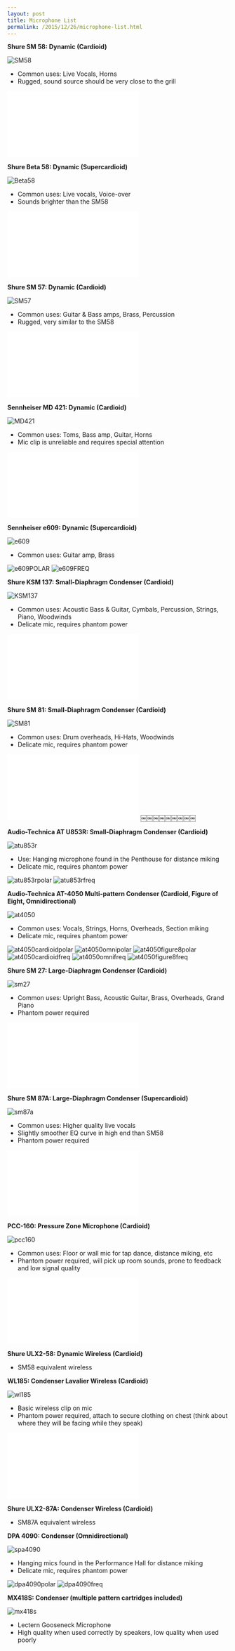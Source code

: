 ```yaml
---
layout: post
title: Microphone List
permalink: /2015/12/26/microphone-list.html
---
```


**Shure SM 58: Dynamic (Cardioid)**

![SM58](/assets/Microphones/sm58pic.jpg)

* Common uses: Live Vocals, Horns
* Rugged, sound source should be very close to the grill

![SM58SPEC](/assets/Microphones/sm58specsheet.pdf)

**Shure Beta 58: Dynamic (Supercardioid)**

![Beta58](/assets/Microphones/beta58pic.jpg)

* Common uses: Live vocals, Voice-over
* Sounds brighter than the SM58

![Beta58SPEC](/assets/Microphones/beta58specsheet.pdf)

**Shure SM 57: Dynamic (Cardioid)**

![SM57](/assets/Microphones/sm57pic.jpg)

* Common uses: Guitar & Bass amps, Brass, Percussion
* Rugged, very similar to the SM58

![SM57SPEC](/assets/Microphones/sm57pic.pdf)

**Sennheiser MD 421: Dynamic (Cardioid)**

![MD421](/assets/Microphones/md421pic.png)

* Common uses: Toms, Bass amp, Guitar, Horns
* Mic clip is unreliable and requires special attention

![MD421SPEC](/assets/Microphones/md421specsheet.pdf)

**Sennheiser e609: Dynamic (Supercardioid)**

![e609](/assets/Microphones/e609pic.jpg)

* Common uses: Guitar amp, Brass

![e609POLAR](/assets/Microphones/e609polar.jpg)
![e609FREQ](/assets/Microphones/e609freq.jpg)

**Shure KSM 137: Small-Diaphragm Condenser (Cardioid)**

![KSM137](/assets/Microphones/ksm137pic.jpg)

* Common uses: Acoustic Bass & Guitar, Cymbals, Percussion, Strings, Piano, Woodwinds
* Delicate mic, requires phantom power

![KSM137SPEC](/assets/Microphones/ksm137specsheet.pdf)

**Shure SM 81: Small-Diaphragm Condenser (Cardioid)**

![SM81](/assets/Microphones/sm81pic.jpg)

* Common uses: Drum overheads, Hi-Hats, Woodwinds
* Delicate mic, requires phantom power

![SM81SPEC](/assets/Microphones/sm81specsheet.pdf)
￼￼￼￼￼￼￼￼￼

**Audio-Technica AT U853R: Small-Diaphragm Condenser (Cardioid)**

![atu853r](/assets/Microphones/atu853rpic.jpg)

* Use: Hanging microphone found in the Penthouse for distance miking
* Delicate mic, requires phantom power

![atu853rpolar](/assets/Microphones/atu853rpolar.jpg)
![atu853rfreq](/assets/Microphones/atu853rfreq.jpg)


**Audio-Technica AT-4050 Multi-pattern Condenser (Cardioid, Figure of Eight, Omnidirectional)**

![at4050](/assets/Microphones/at4050pic.jpg)

* Common uses: Vocals, Strings, Horns, Overheads, Section miking
* Delicate mic, requires phantom power

![at4050cardioidpolar](/assets/Microphones/at4050cardioidpolar.jpg)
![at4050omnipolar](/assets/Microphones/at4050omnipolar.jpg)
![at4050figure8polar](/assets/Microphones/at4050figure8polar.jpg)
![at4050cardioidfreq](/assets/Microphones/at4050cardioidfreq.jpg)
![at4050omnifreq](/assets/Microphones/at4050omnifreq.jpg)
![at4050figure8freq](/assets/Microphones/at4050figure8freq.jpg)

**Shure SM 27: Large-Diaphragm Condenser (Cardioid)**

![sm27](/assets/Microphones/sm27pic.jpg)

* Common uses: Upright Bass, Acoustic Guitar, Brass, Overheads, Grand Piano
* Phantom power required

![sm27spec](/assets/Microphones/sm27specsheet.pdf)

**Shure SM 87A: Large-Diaphragm Condenser (Supercardioid)**

![sm87a](/assets/Microphones/sm87apic.jpg)

* Common uses: Higher quality live vocals
* Slightly smoother EQ curve in high end than SM58
* Phantom power required

![sm87a](/assets/Microphones/sm87aspecsheet.pdf)

**PCC-160: Pressure Zone Microphone (Cardioid)**

![pcc160](/assets/Microphones/pcc160pic.jpg)

* Common uses: Floor or wall mic for tap dance, distance miking, etc
* Phantom power required, will pick up room sounds, prone to feedback and low signal quality

![pcc160spec](/assets/Microphones/pcc160specsheet.pdf)

**Shure ULX2-58: Dynamic Wireless (Cardioid)**

* SM58 equivalent wireless

**WL185: Condenser Lavalier Wireless (Cardioid)**

![wl185](/assets/Microphones/wl185pic.jpg)

* Basic wireless clip on mic
* Phantom power required, attach to secure clothing on chest (think about where they will be facing while they speak)

![wl185spec](/assets/Microphones/wl185specsheet.pdf)

**Shure ULX2-87A: Condenser Wireless (Cardioid)**

* SM87A equivalent wireless

**DPA 4090: Condenser (Omnidirectional)**

![spa4090](/assets/Microphones/dpa4090pic.jpg)

* Hanging mics found in the Performance Hall for distance miking
* Delicate mic, requires phantom power

![dpa4090polar](/assets/Microphones/dpa4090polar.jpg)
![dpa4090freq](/assets/Microphones/dpa4090freq.jpg)

**MX418S: Condenser (multiple pattern cartridges included)**

![mx418s](/assets/Microphones/mx418spic.jpg)

* Lectern Gooseneck Microphone
* High quality when used correctly by speakers, low quality when used poorly
